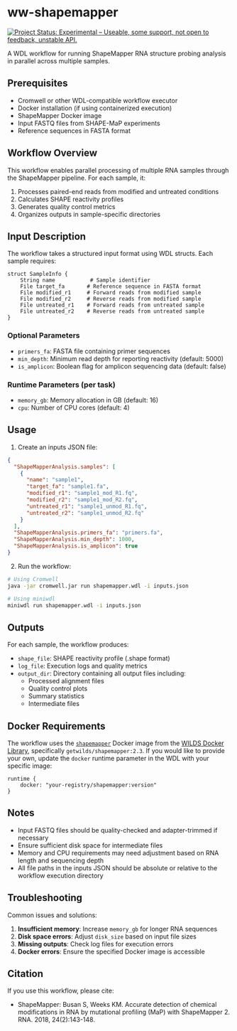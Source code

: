 # ww-shapemapper
[![Project Status: Experimental – Useable, some support, not open to feedback, unstable API.](https://getwilds.org/badges/badges/experimental.svg)](https://getwilds.org/badges/#experimental)

A WDL workflow for running ShapeMapper RNA structure probing analysis in parallel across multiple samples.

## Prerequisites

- Cromwell or other WDL-compatible workflow executor
- Docker installation (if using containerized execution)
- ShapeMapper Docker image
- Input FASTQ files from SHAPE-MaP experiments
- Reference sequences in FASTA format

## Workflow Overview

This workflow enables parallel processing of multiple RNA samples through the ShapeMapper pipeline. For each sample, it:
1. Processes paired-end reads from modified and untreated conditions
2. Calculates SHAPE reactivity profiles
3. Generates quality control metrics
4. Organizes outputs in sample-specific directories

## Input Description

The workflow takes a structured input format using WDL structs. Each sample requires:

```wdl
struct SampleInfo {
    String name           # Sample identifier
    File target_fa       # Reference sequence in FASTA format
    File modified_r1     # Forward reads from modified sample
    File modified_r2     # Reverse reads from modified sample
    File untreated_r1    # Forward reads from untreated sample
    File untreated_r2    # Reverse reads from untreated sample
}
```

### Optional Parameters

- `primers_fa`: FASTA file containing primer sequences
- `min_depth`: Minimum read depth for reporting reactivity (default: 5000)
- `is_amplicon`: Boolean flag for amplicon sequencing data (default: false)

### Runtime Parameters (per task)

- `memory_gb`: Memory allocation in GB (default: 16)
- `cpu`: Number of CPU cores (default: 4)

## Usage

1. Create an inputs JSON file:

```json
{
  "ShapeMapperAnalysis.samples": [
    {
      "name": "sample1",
      "target_fa": "sample1.fa",
      "modified_r1": "sample1_mod_R1.fq",
      "modified_r2": "sample1_mod_R2.fq",
      "untreated_r1": "sample1_unmod_R1.fq",
      "untreated_r2": "sample1_unmod_R2.fq"
    }
  ],
  "ShapeMapperAnalysis.primers_fa": "primers.fa",
  "ShapeMapperAnalysis.min_depth": 1000,
  "ShapeMapperAnalysis.is_amplicon": true
}
```

2. Run the workflow:

```bash
# Using Cromwell
java -jar cromwell.jar run shapemapper.wdl -i inputs.json

# Using miniwdl
miniwdl run shapemapper.wdl -i inputs.json
```

## Outputs

For each sample, the workflow produces:

- `shape_file`: SHAPE reactivity profile (.shape format)
- `log_file`: Execution logs and quality metrics
- `output_dir`: Directory containing all output files including:
  - Processed alignment files
  - Quality control plots
  - Summary statistics
  - Intermediate files

## Docker Requirements

The workflow uses the [`shapemapper`](https://github.com/getwilds/wilds-docker-library/blob/main/shapemapper/Dockerfile_2.3) Docker image from the [WILDS Docker Library](https://github.com/getwilds/wilds-docker-library), specifically `getwilds/shapemapper:2.3`. If you would like to provide your own, update the `docker` runtime parameter in the WDL with your specific image:

```wdl
runtime {
    docker: "your-registry/shapemapper:version"
}
```

## Notes

- Input FASTQ files should be quality-checked and adapter-trimmed if necessary
- Ensure sufficient disk space for intermediate files
- Memory and CPU requirements may need adjustment based on RNA length and sequencing depth
- All file paths in the inputs JSON should be absolute or relative to the workflow execution directory

## Troubleshooting

Common issues and solutions:

1. **Insufficient memory**: Increase `memory_gb` for longer RNA sequences
2. **Disk space errors**: Adjust `disk_size` based on input file sizes
3. **Missing outputs**: Check log files for execution errors
4. **Docker errors**: Ensure the specified Docker image is accessible

## Citation

If you use this workflow, please cite:

- ShapeMapper: Busan S, Weeks KM. Accurate detection of chemical modifications in RNA by mutational profiling (MaP) with ShapeMapper 2. RNA. 2018, 24(2):143-148.
